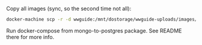 Copy all images (sync, so the second time not all):
```bash
docker-machine scp -r -d wwguide:/mnt/dostorage/wwguide-uploads/images/ ~/Temp/ww_images/ 
```

Run docker-compose from mongo-to-postgres package. See README there for more info.